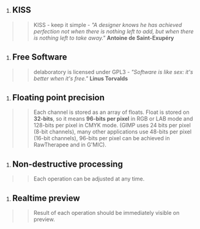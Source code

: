   1. ## KISS ##
> > KISS - keep it simple - _"A designer knows he has achieved perfection not when there is nothing left to add, but when there is nothing left to take away."_ **Antoine de Saint-Exupéry**
  1. ## Free Software ##
> > delaboratory is licensed under GPL3 - _"Software is like sex: it's better when it's free."_ **Linus Torvalds**
  1. ## Floating point precision ##
> > Each channel is stored as an array of floats. Float is stored on **32-bits**, so it means **96-bits per pixel** in RGB or LAB mode and 128-bits per pixel in CMYK mode. (GIMP uses 24 bits per pixel (8-bit channels), many other applications use 48-bits per pixel (16-bit channels), 96-bits per pixel can be achieved in RawTherapee and in G'MIC).
  1. ## Non-destructive processing ##
> > Each operation can be adjusted at any time.
  1. ## Realtime preview ##
> > Result of each operation should be immediately visible on preview.